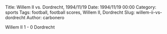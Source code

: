 Title: Willem II vs. Dordrecht, 1994/11/19
Date: 1994/11/19 00:00
Category: sports
Tags: football, football scores, Willem II, Dordrecht
Slug: willem-ii-vs-dordrecht
Author: carbonero


Willem II 1 - 0 Dordrecht
